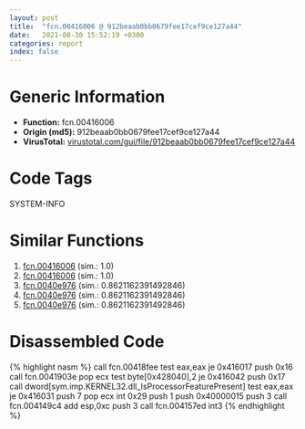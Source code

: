 ```yaml
---
layout: post
title:  "fcn.00416006 @ 912beaab0bb0679fee17cef9ce127a44"
date:   2021-08-30 15:52:19 +0300
categories: report
index: false
---
```


# Generic Information
- **Function:** fcn.00416006
- **Origin (md5):** 912beaab0bb0679fee17cef9ce127a44
- **VirusTotal:** [virustotal.com/gui/file/912beaab0bb0679fee17cef9ce127a44][virustotal_ref]

# Code Tags
<span class="tag" id="SYSTEM-INFO">SYSTEM-INFO</span>


# Similar Functions

1. [fcn.00416006][similar_1_ref] (sim.: 1.0)
2. [fcn.00416006][similar_2_ref] (sim.: 1.0)
3. [fcn.0040e976][similar_3_ref] (sim.: 0.8621162391492846)
4. [fcn.0040e976][similar_4_ref] (sim.: 0.8621162391492846)
5. [fcn.0040e976][similar_5_ref] (sim.: 0.8621162391492846)


# Disassembled Code

{% highlight nasm %}
call fcn.00418fee
test eax,eax
je 0x416017
push 0x16
call fcn.0041903e
pop ecx
test byte[0x428040],2
je 0x416042
push 0x17
call dword[sym.imp.KERNEL32.dll_IsProcessorFeaturePresent]
test eax,eax
je 0x416031
push 7
pop ecx
int 0x29
push 1
push 0x40000015
push 3
call fcn.004149c4
add esp,0xc
push 3
call fcn.004157ed
int3 
{% endhighlight %}


[similar_1_ref]: /report/fcn.00416006@7a3a0c983ae0c0ae537e7010d24072c9
[similar_2_ref]: /report/fcn.00416006@5a99618b63178d7a221552fe962992e3
[similar_3_ref]: /report/fcn.0040e976@c306da4f141a92c569dc12829e8ed848
[similar_4_ref]: /report/fcn.0040e976@8cf34c97b8222fae425942250641fcfd
[similar_5_ref]: /report/fcn.0040e976@14618ef6ca36984f994ab39b0c0ac7d8
[virustotal_ref]: https://www.virustotal.com/gui/file/912beaab0bb0679fee17cef9ce127a44